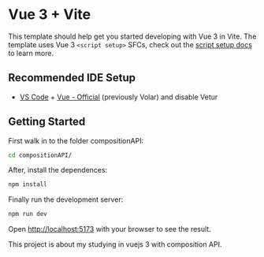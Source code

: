 # Vue 3 + Vite

This template should help get you started developing with Vue 3 in Vite. The template uses Vue 3 `<script setup>` SFCs, check out the [script setup docs](https://v3.vuejs.org/api/sfc-script-setup.html#sfc-script-setup) to learn more.

## Recommended IDE Setup

- [VS Code](https://code.visualstudio.com/) + [Vue - Official](https://marketplace.visualstudio.com/items?itemName=Vue.volar) (previously Volar) and disable Vetur

## Getting Started


First walk in to the folder compositionAPI:

```bash
cd compositionAPI/
```

After, install the dependences:

```bash
npm install
```
Finally run the development server:

```bash
npm run dev
```

Open [http://localhost:5173](http://localhost:5173) with your browser to see the result.

This project is about my studying in vuejs 3 with composition API.
